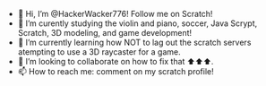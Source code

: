 - 👋 Hi, I’m @HackerWacker776! Follow me on Scratch!
- 👀 I’m curently studying the violin and piano, soccer, Java Scrypt, Scratch, 3D modeling, and game development!
- 🌱 I’m currently learning how NOT to lag out the scratch servers atempting to use a 3D raycaster for a game.
- 💞️ I’m looking to collaborate on how to fix that ⬆⬆⬆.
- 📫 How to reach me: comment on my scratch profile!

<!---
HackerWacker776/HackerWacker776 is a ✨ special ✨ repository because its `README.md` (this file) appears on your GitHub profile.
You can click the Preview link to take a look at your changes.
--->
